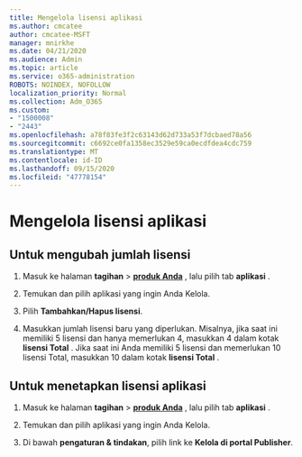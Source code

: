 ```yaml
---
title: Mengelola lisensi aplikasi
ms.author: cmcatee
author: cmcatee-MSFT
manager: mnirkhe
ms.date: 04/21/2020
ms.audience: Admin
ms.topic: article
ms.service: o365-administration
ROBOTS: NOINDEX, NOFOLLOW
localization_priority: Normal
ms.collection: Adm_O365
ms.custom:
- "1500008"
- "2443"
ms.openlocfilehash: a78f83fe3f2c63143d62d733a53f7dcbaed78a56
ms.sourcegitcommit: c6692ce0fa1358ec3529e59ca0ecdfdea4cdc759
ms.translationtype: MT
ms.contentlocale: id-ID
ms.lasthandoff: 09/15/2020
ms.locfileid: "47778154"
---
```

# <a name="manage-app-licenses"></a>Mengelola lisensi aplikasi

## <a name="to-change-license-quantity"></a>Untuk mengubah jumlah lisensi

1. Masuk ke halaman **tagihan**  >  **[produk Anda](https://go.microsoft.com/fwlink/p/?linkid=842054)** , lalu pilih tab **aplikasi** .

2. Temukan dan pilih aplikasi yang ingin Anda Kelola.  

3. Pilih **Tambahkan/Hapus lisensi**.

4. Masukkan jumlah lisensi baru yang diperlukan. Misalnya, jika saat ini memiliki 5 lisensi dan hanya memerlukan 4, masukkan 4 dalam kotak **lisensi Total** . Jika saat ini Anda memiliki 5 lisensi dan memerlukan 10 lisensi Total, masukkan 10 dalam kotak **lisensi Total** .

## <a name="to-assign-app-licenses"></a>Untuk menetapkan lisensi aplikasi

1. Masuk ke halaman **tagihan**  >  **[produk Anda](https://go.microsoft.com/fwlink/p/?linkid=842054)** , lalu pilih tab **aplikasi** .

2. Temukan dan pilih aplikasi yang ingin Anda Kelola.  

3. Di bawah **pengaturan & tindakan**, pilih link ke **Kelola di portal Publisher**.